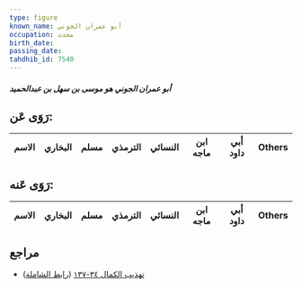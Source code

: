 ```yaml
---
type: figure
known_name: أبو عمران الجوني
occupation: محدث
birth_date:
passing_date:
tahdhib_id: 7540
---
```

##### أبو عمران الجوني هو موسى بن سهل بن عبدالحميد

## رَوَى عَن:
| الاسم | البخاري | مسلم | الترمذي | النسائي | ابن ماجه | أبي داود | Others |
| ----- | ------- | ---- | ------- | ------- | -------- | -------- | ------ |
## رَوَى عَنه:
| الاسم | البخاري | مسلم | الترمذي | النسائي | ابن ماجه | أبي داود | Others |
| ----- | ------- | ---- | ------- | ------- | -------- | -------- | ------ |
## مراجع
- [تهذيب الكمال ٣٤-١٣٧](obsidian://open?vault=Tahdhib-al-Kamal&file=Figures/٧٥٤٠-أبو%20عمران%20الجوني%20هو%20موسى%20بن%20سهل%20بن%20عبدالحميد) ([رابط الشاملة](https://shamela.ws/book/3722/18254))